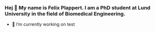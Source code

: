 ### Hej 👋 My name is Felix Plappert. I am a PhD student at Lund University in the field of Biomedical Engineering.

- 🔭 I’m currently working on test
<!--
**PlappertF/PlappertF** is a ✨ _special_ ✨ repository because its `README.md` (this file) appears on your GitHub profile.

Here are some ideas to get you started:

- 🔭 I’m currently working on test
- 🌱 I’m currently learning ...
- 👯 I’m looking to collaborate on ...
- 🤔 I’m looking for help with ...
- 💬 Ask me about ...
- 📫 How to reach me: ...
- 😄 Pronouns: ...
- ⚡ Fun fact: ...
-->
